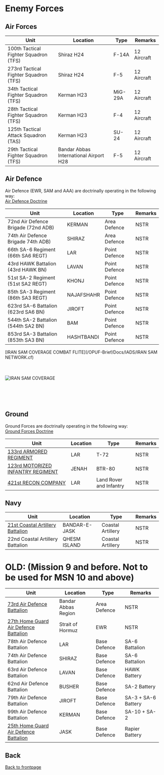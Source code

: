 # Enemy Forces


## Air Forces


Unit | Location | Type | Remarks
---- | -------- | ---- | ------- |
100th Tactical Fighter Squadron (TFS) | Shiraz H24 | F-14A | 12 Aircraft
273rd Tactical Fighter Squadron (TFS) | Shiraz H24 | F-5| 12 Aircraft
34th Tactical Fighter Squadron (TFS) | Kerman H23 | MiG-29A | 12 Aircraft
28th Tactical Fighter Squadron (TFS) | Kerman H23 | F-4 | 12 Aircraft
125th Tactical Attack Squadron (TAS) | Kerman H23 | SU-24 | 12 Aircraft
29th Tactical Fighter Squadron (TFS) | Bandar Abbas International Airport H28 | F-5 | 12 Aircraft





## Air Defence


Air Defence (EWR, SAM and AAA) are doctrinally operating in the following way: <br>
[Air Defence Doctrine](Air_Defence_Doctrine.MD)
<br>


Unit | Location | Type | Remarks
---- | -------- | ---- | ------- |
72nd Air Defence Brigade (72nd ADB) | KERMAN | Area Defence | NSTR
74th Air Defence Brigade  74th ADB) | SHIRAZ | Area Defence | NSTR
66th SA-6 Regiment (66th SA6 REGT) | LAR | Point Defence | NSTR
43rd HAWK Battalion (43rd HAWK BN) | LAVAN | Point Defence | NSTR
51st SA-2 Regiment (51st SA2 REGT) | KHONJ | Point Defence | NSTR
85th SA-3 Regiment (86th SA3 REGT) | NAJAFSHAHR | Point Defence | NSTR
623rd SA-6 Battalion (623rd SA6 BN) | JIROFT | Point Defence | NSTR
544th SA-2 Battalion (544th SA2 BN) | BAM | Point Defence | NSTR
853rd SA-3 Battalion (853th SA3 BN) | HASHTBANDI | Point Defence | NSTR



[IRAN SAM COVERAGE COMBAT FLITE](/OPUF-Brief/Docs/IADS/IRAN SAM NETWORK.cf) <br>
<br>
<br>
<br>
![IRAN SAM COVERAGE](/OPUF-Brief/Images/IRAN_SAM_COVERAGE.PNG)
<br>
<br>
<br>
<br>
<br>


## Ground


Ground Forces are doctrinally operating in the following way: <br>
[Ground Forces Doctrine](Ground_Force_Structure.MD)
<br>



Unit | Location | Type | Remarks |
---- | -------- | ---- | ------- |  
[133rd ARMORED REGIMENT](/OPUF-Brief/Docs/Enemy/133RD_MBT_REGT.html) | LAR | T-72 | NSTR |
[123rd MOTORIZED INFANTRY REGIMENT](/OPUF-Brief/Docs/Enemy/123RD_APC_REGT.html) | JENAH | BTR-80 | NSTR |
[421st RECON COMPANY](/OPUF-Brief/Docs/Enemy/421ST_REC_COY.html) | LAR | Land Rover and Infantry | NSTR |





## Navy


Unit | Location | Type | Remarks
---- | -------- | ---- | ------- |
[21st Coastal Artillery Battalion](21ST_CAB.MD) | BANDAR-E-JASK | Coastal Artillery | NSTR
22nd Coastal Artillery Battalion  | QHESM ISLAND | Coastal Artillery | NSTR











# OLD: (Mission 9 and before. Not to be used for MSN 10 and above) 
 

Unit | Location | Type | Remarks
---- | -------- | ---- | ------- |
[73rd Air Defence Battalion](73RD_AD_BN.MD) | Bandar Abbas Region | Area Defence | NSTR 
[27th Home Guard Air Defence Battalion](27TH_HG_BATT.MD) | Strait of Hormuz | EWR | NSTR
78th Air Defence Battalion | LAR | Base Defence | SA-6 Battalion
74th Air Defence Battalion | SHIRAZ | Base Defence | SA-6 Battalion
63rd Air Defence Battalion | LAVAN | Base Defence | HAWK Battery
62nd Air Defence Battalion | BUSHER | Base Defence | SA-2 Battery
79th Air Defence Battalion | JIROFT | Base Defence | SA-3 + SA-6 Battery
99th Air Defence Battalion | KERMAN | Base Defence | SA-10 + SA-2
[25th Home Guard Air Defence Battalion](25TH_HG_BATT.MD) | JASK | Base Defence | Rapier Battery


## Back
[Back to frontpage](https://132nd-vwing.github.io/OPUF-Brief/)